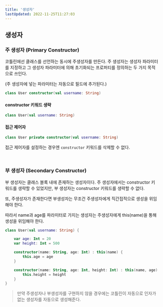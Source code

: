 ```yaml
---
title: '생성자'
lastUpdated: 2022-11-25T11:27:03
---
```

## 생성자

### 주 생성자 (Primary Constructor)

코틀린에선 클래스를 선언하는 동시에 주생성자를 만든다. 주 생성자는 생성자 파라미터를 지정하고 그 생성자 파라미터에 의해 초기화되는 프로퍼티를 정의하는 두 가지 목적으로 쓰인다.

(주 생성자에 넣는 파라미터는 자동으로 필드에 추가된다.)

```kotlin
class User constructor(val username: String)
```

#### constructor 키워드 생략

```kotlin
class User(val username: String)
```

#### 접근 제어자

```kotlin
class User private constructor(val username: String)
```

접근 제어자를 설정하는 경우엔 `constructor` 키워드를 삭제할 수 없다.

<br>

### 부 생성자 (Secondary Constructor)

부 생성자는 클래스 블록 내에 존재하는 생성자이다. 주 생성자에서는 constructor 키워드를 생략할 수 있었지만, 부 생성자는 constructor 키워드를 생략할 수 없다.

또, 주생성자가 존재한다면 부생성자는 무조건 주생성자에게 직간접적으로 생성을 위임해야 한다.

따라서 name과 age를 파라미터로 가지는 생성자는 주생성자에게 this(name)을 통해 생성을 위임해야 한다.

```kotlin
class User(val username: String) {

    var age: Int = 20
    var height: Int = 500

    constructor(name: String, age: Int) : this(name) {
        this.age = age
    }

    constructor(name: String, age: Int, height: Int) : this(name, age) {
        this.height = height
    }
}
```

> 만약 주생성자나 부생성자를 구현하지 않을 경우에는 코틀린이 자동으로 인자가 없는 생성자를 자동으로 생성해준다.
